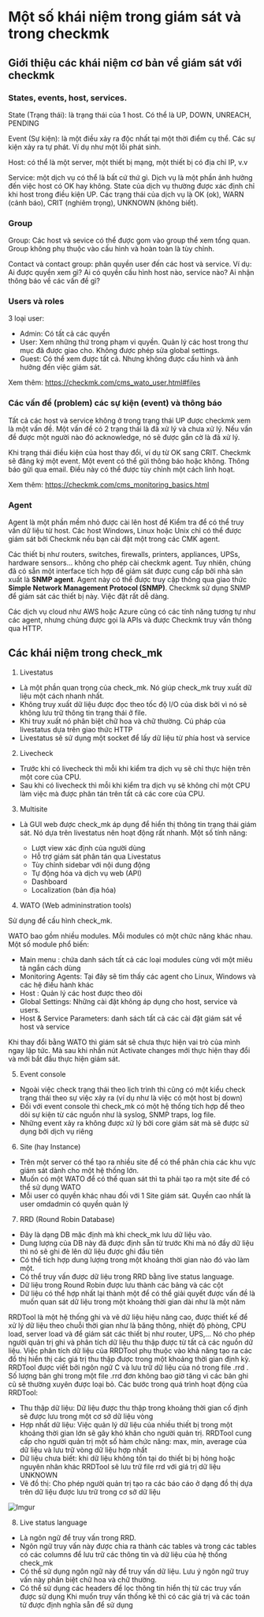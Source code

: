 # Một số khái niệm trong giám sát và trong checkmk

## Giới thiệu các khái niệm cơ bản về giám sát với checkmk

### States, events, host, services.

State (Trạng thái): là trạng thái của 1 host. Có thể là UP, DOWN, UNREACH, PENDING

Event (Sự kiện): là một điều xảy ra độc nhất tại một thời điểm cụ thể. Các sự kiện xảy ra tự phát. Ví dụ như một lỗi phát sinh.

Host: có thể là một server, một thiết bị mạng, một thiết bị có địa chỉ IP, v.v

Service: một dịch vụ có thể là bất cứ thứ gì. Dịch vụ là một phần ảnh hưởng đến việc host có OK hay không. State của dịch vụ thường được xác định chỉ khi host trong điều kiện UP. Các trạng thái của dịch vụ là OK (ok), WARN (cảnh báo), CRIT (nghiêm trọng), UNKNOWN (không biết).

### Group

Group: Các host và sevice có thể được gom vào group thể xem tổng quan. Group không phụ thuộc vào cấu hình và hoàn toàn là tùy chỉnh.

Contact và contact group: phân quyền user đến các host và service. Ví dụ: Ai được quyền xem gì? Ai có quyền cấu hình host nào, service nào?  Ai nhận thông báo về các vấn đề gì?

### Users và roles

3 loại user: 

- Admin: Có tất cả các quyền
- User: Xem những thứ trong phạm vi quyền. Quản lý các host trong thư mục đã được giao cho. Không được phép sửa global settings.
- Guest: Có thể xem được tất cả. Nhưng không được cấu hình và ảnh hưởng đến việc giám sát.

Xem thêm: https://checkmk.com/cms_wato_user.html#files

### Các vấn đề (problem) các sự kiện (event) và thông báo

Tất cả các host và service  không ở trong trạng thái UP được checkmk xem là một vấn đề. Một vấn đề có 2 trạng thái là đã xử lý và chưa xử lý. Nếu vấn đề được một người nào đó acknowledge, nó sẽ được gắn cờ là đã xử lý. 

Khi trạng thái điều kiện của host thay đổi, ví dụ từ OK sang CRIT. Checkmk sẽ đăng ký một event. Một event có thể gửi thông báo hoặc không. Thông báo gửi qua email. Điều này có thể được tùy chỉnh một cách linh hoạt. 

Xem thêm: https://checkmk.com/cms_monitoring_basics.html

### Agent

Agent là một phần mềm nhỏ được cài lên host để Kiểm tra để có thể truy vấn dữ liệu từ host. Các host Windows, Linux hoặc Unix chỉ có thể được giám sát bởi Checkmk nếu bạn cài đặt một trong các CMK agent. 

Các thiết bị như routers, switches, firewalls, printers, appliances, UPSs, hardware sensors... không cho phép cài checkmk agent. Tuy nhiên, chúng đã có sẵn một interface tích hợp để giám sát được cung cấp bởi nhà sản xuất là **SNMP agent**. Agent này có thể được truy cập thông qua giao thức **Simple Network Management Protocol (SNMP)**. Checkmk sử dụng SNMP để giám sát các thiết bị này. Việc đặt rất dễ dàng. 

Các dịch vụ cloud như AWS hoặc Azure cũng có các tính năng tương tự như các agent, nhưng chúng được gọi là APIs và được Checkmk truy vấn thông qua HTTP.

## Các khái niệm trong check_mk

1. Livestatus

- Là một phần quan trọng của check_mk. Nó giúp check_mk truy xuất dữ liệu một cách nhanh nhất.
- Không truy xuất dữ liệu được đọc theo tốc độ I/O của disk bởi vì nó sẽ không lưu trữ thông tin trạng thái ở file.
- Khi truy xuất nó phân biệt chữ hoa và chữ thường. Cú pháp của livestatus dựa trên giao thức HTTP
- Livestatus sẽ sử dụng một socket để lấy dữ liệu từ phía host và service

2. Livecheck

- Trước khi có livecheck thì mỗi khi kiểm tra dịch vụ sẽ chỉ thực hiện trên một core của CPU.
- Sau khi có livecheck thì mỗi khi kiểm tra dịch vụ sẽ không chỉ một CPU làm việc mà được phân tán trên tất cả các core của CPU.

3. Multisite

- Là GUI web được check_mk áp dụng để hiển thị thông tin trạng thái giám sát. Nó dựa trên livestatus nên hoạt động rất nhanh. Một số tính năng:

    - Lượt view xác định của người dùng
    - Hỗ trợ giám sát phân tán qua Livestatus
    - Tùy chỉnh sidebar với nội dung động
    - Tự động hóa và dịch vụ web (API)
    - Dashboard
    - Localization (bản địa hóa)

4. WATO (Web admininstration tools)

Sử dụng để cấu hình check_mk. 

WATO bao gồm nhiều modules. Mỗi modules có một chức năng khác nhau. Một số module phổ biến:
- Main menu : chứa danh sách tất cả các loại modules cùng với một miêu tả ngắn cách dùng
- Monitoring Agents: Tại đây sẽ tìm thấy các agent cho Linux, Windows và các hệ điều hành khác
- Host : Quản lý các host được theo dõi
- Global Settings: Những cài đặt không áp dụng cho host, service và users.
- Host & Service Parameters: danh sách tất cả các cài đặt giám sát về host và service

Khi thay đổi bằng WATO thì giám sát sẽ chưa thực hiện vai trò của mình ngay lập tức. Mà sau khi nhấn nút Activate changes mới thực hiện thay đổi và mới bắt đầu thực hiện giám sát.

5. Event console

- Ngoài việc check trạng thái theo lịch trình thì cũng có một kiểu check trạng thái theo sự việc xảy ra (ví dụ như là việc có một host bị down)
- Đối với event console thì check_mk có một hệ thống tích hợp để theo dõi sự kiện từ các nguồn như là syslog, SNMP traps, log file.
- Những event xảy ra không được xử lý bởi core giám sát mà sẽ được sử dụng bởi dịch vụ riêng

6. Site (hay Instance)

- Trên một server có thể tạo ra nhiều site để có thể phân chia các khu vực giám sát dành cho một hệ thống lớn.
- Muốn có một WATO để có thể quan sát thì ta phải tạo ra một site để có thể sử dụng WATO
- Mỗi user có quyền khác nhau đối với 1 Site giám sát. Quyền cao nhất là user omdadmin có quyền quản lý

7. RRD (Round Robin Database)

- Đây là dạng DB mặc định mà khi check_mk lưu dữ liệu vào.
- Dung lượng của DB này đã được định sẵn từ trước Khi mà nó đầy dữ liệu thì nó sẽ ghi đè lên dữ liệu được ghi đầu tiên
- Có thể tích hợp dung lượng trong một khoảng thời gian nào đó vào làm một.
- Có thể truy vấn được dữ liệu trong RRD bằng live status language.
- Dữ liệu trong Round Robin được lưu thành các bảng và các cột
- Dữ liệu có thể hợp nhất lại thành một để có thể giải quyết được vấn đề là muốn quan sát dữ liệu trong một khoảng thời gian dài như là một năm

RRDTool là một hệ thống ghi và vẽ dữ liệu hiệu năng cao, được thiết kế để xử lý dữ liệu theo chuỗi thời gian như là băng thông, nhiệt độ phòng, CPU load, server load và để giám sát các thiết bị như router, UPS,... Nó cho phép người quản trị ghi và phân tích dữ liệu thu thập được từ tất cả các nguồn dữ liệu. Việc phân tích dữ liệu của RRDTool phụ thuộc vào khả năng tạo ra các đồ thị hiển thị các giá trị thu thập được trong một khoảng thời gian định kỳ. RRDTool được viết bởi ngôn ngữ C và lưu trữ dữ liệu của nó trong file .rrd . Số lượng bản ghi trong một file .rrd đơn không bao giờ tăng vì các bản ghi cũ sẽ thường xuyên được loại bỏ. Các bước trong quá trình hoạt động của RRDTool:

- Thu thập dữ liệu: Dữ liệu được thu thập trong khoảng thời gian cố định sẽ được lưu trong một cơ sở dữ liệu vòng
- Hợp nhất dữ liệu: Việc quản lý dữ liệu của nhiều thiết bị trong một khoảng thời gian lớn sẽ gây khó khăn cho người quản trị. RRDTool cung cấp cho người quản trị một số hàm chức năng: max, min, average của dữ liệu và lưu trữ vòng dữ liệu hợp nhất
- Dữ liệu chưa biết: khi dữ liệu không tồn tại do thiết bị bị hỏng hoặc nguyên nhân khác RRDTool sẽ lưu trữ file rrd với giá trị dữ liệu UNKNOWN
- Vẽ đồ thị: Cho phép người quản trị tạo ra các báo cáo ở dạng đồ thị dựa trên dữ liệu được lưu trữ trong cơ sở dữ liệu

![Imgur](https://i.imgur.com/4hTcTSF.png)

8. Live status language

- Là ngôn ngữ để truy vấn trong RRD.
- Ngôn ngữ truy vấn này được chia ra thành các tables và trong các tables có các columns để lưu trữ các thông tin và dữ liệu của hệ thống check_mk
- Có thể sử dụng ngôn ngữ này để truy vấn dữ liệu. Lưu ý ngôn ngữ truy vấn này phân biệt chữ hoa và chữ thường.
- Có thể sử dụng các headers để lọc thông tin hiển thị từ các truy vấn được sử dụng
Khi muốn truy vấn thống kê thì có các giá trị và các toán tử được định nghĩa sẵn để sử dụng
